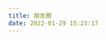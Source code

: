 ```yaml
---
title: 朋友圈
date: 2022-01-29 15:23:17
---
```



<!-- 引入 CSS 样式 -->
<link rel="stylesheet" href="https://uipv4.zywvvd.com:33030/HexoFiles/js/friend-circle/heoMainColor.css">

<!-- 定义容器 -->
<div id="hexo-circle-of-friends-root"></div>

<!-- 配置信息 -->
<script>
    let UserConfig = {
        // 填写你的 API 地址
        private_api_url: 'https://pyq.20010501.xyz/',
        // 点击加载更多时，一次最多加载几篇文章，默认10
        page_turning_number: 12,
        // 头像加载失败时，默认头像地址
        error_img: 'https://20010501.xyz/img/fluid.png',
        // 进入页面时第一次的排序规则
        sort_rule: 'created'
    };
</script>

<!-- 引入 JavaScript 文件 -->
<script type="text/javascript" src="https://uipv4.zywvvd.com:33030/HexoFiles/js/friend-circle/app.min.js"></script>
<script type="text/javascript" src="https://uipv4.zywvvd.com:33030/HexoFiles/js/friend-circle/bundle.js"></script>

<!-- 初始化函数 -->
<script>
    // 初始化函数
    (function() {
        // 初始化函数调用
        initCircleOfFriends(UserConfig);
        // 监听主题切换
        document.documentElement.addEventListener('theme-switch', function() {
            updateTheme();
        });

        // 更新主题样式
        function updateTheme() {
            const theme = document.documentElement.getAttribute('data-theme');
            const root = document.getElementById('hexo-circle-of-friends-root');

            if (theme === 'dark') {
                root.classList.add('dark-theme');
            } else {
                root.classList.remove('dark-theme');
            }
        }

        // 初始加载时更新主题样式
        updateTheme();
    })();
</script>